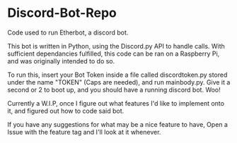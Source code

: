 # Discord-Bot-Repo
Code used to run Etherbot, a discord bot.

This bot is written in Python, using the Discord.py API to handle calls. With sufficient dependancies fulfilled, this code can be ran on a Raspberry Pi, and was originally intended to do so.

To run this, insert your Bot Token inside a file called discordtoken.py stored under the name "TOKEN" (Caps are needed), and run mainbody.py. Give it a second or 2 to boot up, and you should have a running discord bot. Woo!

Currently a W.I.P, once I figure out what features I'd like to implement onto it, and figured out how to code said bot.

If you have any suggestions for what may be a nice feature to have, Open a Issue with the feature tag and I'll look at it whenever.
